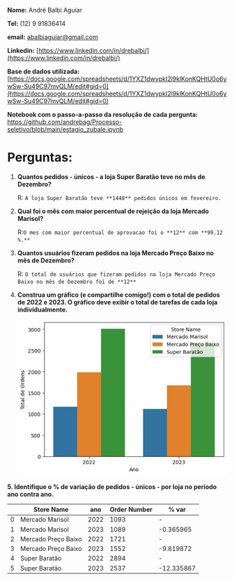 **Nome:** André Balbi Aguiar

**Tel:** (12) 9 91836414

**email:** abalbiaguiar@gmail.com

**Linkedin:** [https://www.linkedin.com/in/drebalbi/](https://www.linkedin.com/in/drebalbi/)

**Base de dados utilizada:** [https://docs.google.com/spreadsheets/d/1YXZ1dwypkI2l9klKonKQHtU0o6ywSw-Su49C97mvQLM/edit#gid=0](https://docs.google.com/spreadsheets/d/1YXZ1dwypkI2l9klKonKQHtU0o6ywSw-Su49C97mvQLM/edit#gid=0)

**Notebook com o passo-a-passo da resolução de cada pergunta:** https://github.com/andrebag/Processo-seletivo/blob/main/estagio_zubale.ipynb

# **Perguntas:**

1. **Quantos pedidos - únicos - a loja Super Baratão teve no mês de Dezembro?**
    
    R: `A loja Super Baratão teve **1448** pedidos únicos em fevereiro.`
    
2. **Qual foi o mês com maior percentual de rejeição da loja Mercado Marisol?**
    
    R:`O mes com maior percentual de aprovacao foi o **12** com **99.12 %.**`
    
3. **Quantos usuários fizeram pedidos na loja Mercado Preço Baixo no mês de Dezembro?**
    
    R: `O total de usuários que fizeram pedidos na loja Mercado Preço Baixo no mês de Dezembro foi de **12**`
    
4. **Construa um gráfico (e compartilhe comigo!) com o total de pedidos de 2022 e 2023. O gráfico deve exibir o total de tarefas de cada loja individualmente.**
    
    ![My Image](graph01.JPG)
    

**5. Identifique o % de variação de pedidos - únicos - por loja no período ano contra ano.**

|  | Store Name | ano | Order Number | % var |
| --- | --- | --- | --- | --- |
| 0 | Mercado Marisol | 2022 | 1093 | - |
| 1 | Mercado Marisol | 2023 | 1089 | -0.365965 |
| 2 | Mercado Preço Baixo | 2022 | 1721 | - |
| 3 | Mercado Preço Baixo | 2023 | 1552 | -9.819872 |
| 4 | Super Baratão | 2022 | 2894 | - |
| 5 | Super Baratão | 2023 | 2537 | -12.335867 |

